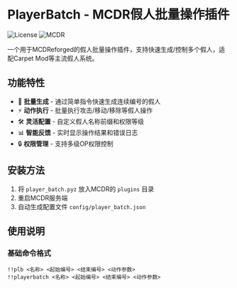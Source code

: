 # PlayerBatch - MCDR假人批量操作插件

![License](https://img.shields.io/badge/License-GPLv3-blue)
![MCDR](https://img.shields.io/badge/MCDR-2.1.0%2B-blue)

一个用于MCDReforged的假人批量操作插件，支持快速生成/控制多个假人，适配Carpet Mod等主流假人系统。

## 功能特性

- 🚀 **批量生成** - 通过简单指令快速生成连续编号的假人
- ⚡ **动作执行** - 批量执行攻击/移动/移除等假人操作
- 🛠️ **灵活配置** - 自定义假人名称前缀和权限等级
- 📊 **智能反馈** - 实时显示操作结果和错误日志
- 🔒 **权限管理** - 支持多级OP权限控制

## 安装方法

1. 将 `player_batch.pyz` 放入MCDR的 `plugins` 目录
2. 重启MCDR服务端
3. 自动生成配置文件 `config/player_batch.json`

## 使用说明

### 基础命令格式
```text
!!plb <名称> <起始编号> <结束编号> <动作参数>
!!playerbatch <名称> <起始编号> <结束编号> <动作参数>

